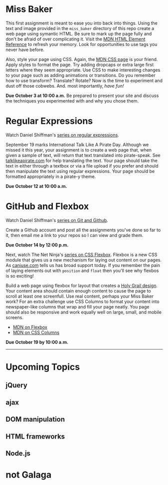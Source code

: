 # Miss Baker
This first assignment is meant to ease you into back into things. Using the text and image provided in the `miss_baker` directory of this repo create a web page using symantic HTML. Be sure to mark up the page fully and don't be afraid of over complicating it. Visit the [MDN HTML Element Reference](https://developer.mozilla.org/en-US/docs/Web/HTML/Element) to refresh your memory. Look for opportunities to use tags you never have before.

Also, style your page using CSS. Again, the [MDN CSS page](https://developer.mozilla.org/en-US/docs/Web/CSS) is your friend. Apply styles to format the page. Try adding dropcaps or extra large first letters where they seem appropriate. Use CSS to make interesting changes to your page such as adding animations or transitions. Do you remember how to use transform? Translate? Rotate? Now is the time to experiment and dust off those cobwebs. And. most importantly, *have fun!*

**Due October 3 at 10:00 a.m.** Be prepared to present your site and discuss the techniques you experimented with and why you chose them.

# Regular Expressions

Watch Daniel Shiffman's [series on regular expressions](https://www.youtube.com/playlist?list=PLRqwX-V7Uu6YEypLuls7iidwHMdCM6o2w). 

September 19 marks International Talk Like A Pirate Day. Although we missed it this year, your assignment is to create a web page that, when given a sample of text, will return that text translated into pirate-speak. See [talklikeapirate.com](http://talklikeapirate.com/wordpress/) for help translating the text. Your page should take the text in either through a textbox or via a file upload if you prefer and should then manipulate the text using regular expressions. Your page should be formatted appropriately in a pirate-y theme.

**Due October 12 at 10:00 a.m.**

# GitHub and Flexbox

Watch Daniel Shiffman's [series on Git and Github](https://youtu.be/BCQHnlnPusY?list=PLRqwX-V7Uu6ZF9C0YMKuns9sLDzK6zoiV).

Create a Github account and post all the assignments you've done so far to it, then email me a link to your repos so I can view and grade them.

**Due October 14 by 12:00 p.m.**

Next, watch The Net Ninja's [series on CSS Flexbox](https://youtu.be/Y8zMYaD1bz0?list=PL4cUxeGkcC9i3FXJSUfmsNOx8E7u6UuhG). Flexbox is a new CSS module that gives us a new mechanism for laying out content on our pages. As [caniuse.com](http://caniuse.com/#search=flexbox) tells us has broad support today. If you remember the pain of laying elements out with `position` and `float` then you'll see why flexbos is so exciting!

Build a web page using flexbox for layout that creates a [Holy Grail design](https://en.wikipedia.org/wiki/Holy_Grail_(web_design)). Your content area should contain enough content to cause the page to scroll at least one screenfull. Use real content, perhaps your Miss Baker work? For an extra challenge use CSS Columns to format your content into newspaper-like columns that wrap and fill your page neatly. You page should also be responsive and work equally well on large, small, and mobile screens.

* [MDN on Flexbox](https://developer.mozilla.org/en-US/docs/Web/CSS/CSS_Flexible_Box_Layout/Using_CSS_flexible_boxes)
* [MDN on CSS Columns](https://developer.mozilla.org/en-US/docs/Web/CSS/CSS_Columns/Using_multi-column_layouts)

**Due October 19 by 10:00 a.m.**

--------

# Upcoming Topics

## jQuery

## ajax

## DOM manipulation

## HTML frameworks

## Node.js

# not Galaga
